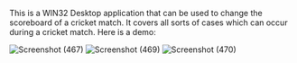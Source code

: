This is a WIN32 Desktop application that can be used to change the scoreboard of a cricket match. It covers all sorts of cases which can occur during a cricket match.
Here is a demo:


![Screenshot (467)](https://github.com/FriendlyIndr/Win32API_app/assets/130074794/63045503-de08-4bec-b5bd-7d9522650ea3)
![Screenshot (469)](https://github.com/FriendlyIndr/Win32API_app/assets/130074794/780eb733-fa2a-4af3-bb0e-bca8c0d0712d)
![Screenshot (470)](https://github.com/FriendlyIndr/Win32API_app/assets/130074794/ccb3dbd9-cb0b-44ab-b4da-6cfc766d456f)
